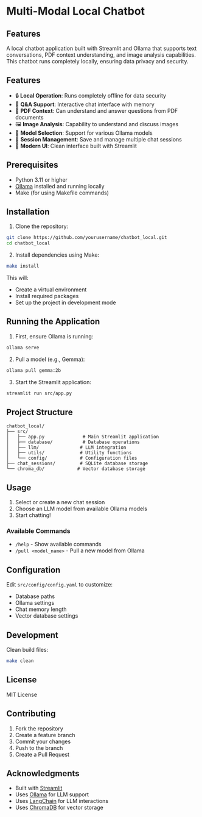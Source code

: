 # Multi-Modal Local Chatbot

## Features

A local chatbot application built with Streamlit and Ollama that supports text conversations, PDF context understanding, and image analysis capabilities. This chatbot runs completely locally, ensuring data privacy and security.

## Features

- 🔒 **Local Operation**: Runs completely offline for data security
- 💬 **Q&A Support**: Interactive chat interface with memory
- 📄 **PDF Context**: Can understand and answer questions from PDF documents
- 🖼️ **Image Analysis**: Capability to understand and discuss images
- 🎯 **Model Selection**: Support for various Ollama models
- 🔄 **Session Management**: Save and manage multiple chat sessions
- 🎨 **Modern UI**: Clean interface built with Streamlit

## Prerequisites

- Python 3.11 or higher
- [Ollama](https://ollama.ai/) installed and running locally
- Make (for using Makefile commands)

## Installation

1. Clone the repository:
```bash
git clone https://github.com/yourusername/chatbot_local.git
cd chatbot_local
```

2. Install dependencies using Make:
```bash
make install
```

This will:
- Create a virtual environment
- Install required packages
- Set up the project in development mode

## Running the Application

1. First, ensure Ollama is running:
```bash
ollama serve
```

2. Pull a model (e.g., Gemma):
```bash
ollama pull gemma:2b
```

3. Start the Streamlit application:
```bash
streamlit run src/app.py
```

## Project Structure

```
chatbot_local/
├── src/
│   ├── app.py              # Main Streamlit application
│   ├── database/           # Database operations
│   ├── llm/               # LLM integration
│   ├── utils/             # Utility functions
│   └── config/            # Configuration files
├── chat_sessions/         # SQLite database storage
└── chroma_db/            # Vector database storage
```

## Usage

1. Select or create a new chat session
2. Choose an LLM model from available Ollama models
3. Start chatting!

### Available Commands
- `/help` - Show available commands
- `/pull <model_name>` - Pull a new model from Ollama

## Configuration

Edit `src/config/config.yaml` to customize:
- Database paths
- Ollama settings
- Chat memory length
- Vector database settings

## Development

Clean build files:
```bash
make clean
```

## License

MIT License

## Contributing

1. Fork the repository
2. Create a feature branch
3. Commit your changes
4. Push to the branch
5. Create a Pull Request

## Acknowledgments

- Built with [Streamlit](https://streamlit.io/)
- Uses [Ollama](https://ollama.ai/) for LLM support
- Uses [LangChain](https://python.langchain.com/) for LLM interactions
- Uses [ChromaDB](https://www.trychroma.com/) for vector storage
